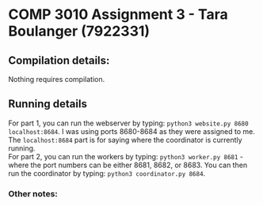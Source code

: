 # COMP 3010 Assignment 3 - Tara Boulanger (7922331)

## Compilation details:
Nothing requires compilation.

## Running details
For part 1, you can run the webserver by typing: `python3 website.py 8680 localhost:8684`. I was using ports 8680-8684 as they were assigned to me. The `localhost:8684` part is for saying where the coordinator is currently running.
<br>
For part 2, you can run the workers by typing: `python3 worker.py 8681` - where the port numbers can be either 8681, 8682, or 8683. You can then run the coordinator by typing: `python3 coordinator.py 8684`.

### Other notes:

